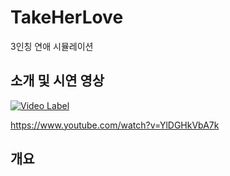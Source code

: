 # TakeHerLove

3인칭 연애 시뮬레이션

## 소개 및 시연 영상
[![Video Label](http://img.youtube.com/vi/YlDGHkVbA7k/0.jpg)](https://www.youtube.com/watch?v=YlDGHkVbA7k)

https://www.youtube.com/watch?v=YlDGHkVbA7k

## 개요
